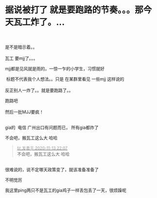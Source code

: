 # 据说被打了 就是要跑路的节奏。。。那今天瓦工炸了。...


<br />
<br />
<img src="static/image/smiley/default/lol.gif" smilieid="12" border="0" alt="" /> <br />
是不是暗示着。。<br />
<br />
瓦工 要mjj了。。。

mjj都是见风就是雨的，一惊一乍的小学生，习惯就好

<img src="static/image/smiley/default/lol.gif" smilieid="12" border="0" alt="" /> 标题不代表我个人想法。。只是 在某群里看见 一些mjj 这样说的<br />
<br />
反正别人一炸了。。就是要跑路了。。

跑路吧<br />
<br />
然后一批MJJ要疯！<br />
<br />
<img src="static/image/smiley/default/lol.gif" smilieid="12" border="0" alt="" /><img src="static/image/smiley/default/lol.gif" smilieid="12" border="0" alt="" /><img src="static/image/smiley/default/lol.gif" smilieid="12" border="0" alt="" />

gia的&nbsp;&nbsp;电信 广州出口有问题而已， 所有gia都炸了

不会吧，搬瓦工这么大 哈哈

<div class="quote"><blockquote><font size="2"><a href="https://www.hostloc.com/forum.php?mod=redirect&amp;goto=findpost&amp;pid=9450750&amp;ptid=766408" target="_blank"><font color="#999999">tir 发表于 2020-11-13 22:07</font></a></font><br />
不会吧，搬瓦工这么大 哈哈</blockquote></div><br />
很难说的，说不定哪天政策变了，就该准备准备了

不明觉厉

我这里ping两只不是瓦工的gia鸡子一样丢包丢了一天，很烦躁呢

